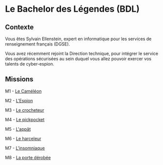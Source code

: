 # Le Bachelor des Légendes (BDL)

## Contexte

Vous êtes Sylvain Ellenstein, expert en informatique pour les services de renseignement français (DGSE). 

Vous avez récemment rejoint la Direction technique, pour intégrer le service des opérations sécurisées au sein duquel vous allez pouvoir exercer vos talents de cyber-espion. 

## Missions

M1 - [Le Caméléon](c1.md)

M2 - [L'Espion](c2.md)

M3 - [Le crocheteur](c3.md)

M4 - [Le pickpocket](c4.md)

M5 - [L'appât](c5.md)

M6 - [Le harceleur](c6.md)

M7 - [L'insomniaque](c7.md)

M8 - [La porte dérobée](c8.md)
